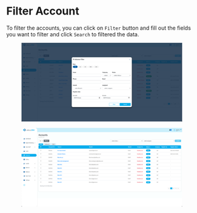 # Filter Account

To filter the accounts, you can click on `Filter` button and fill out the fields you want to filter and click `Search` to filtered the data.

<figure><img src="../../.gitbook/assets/Screenshot 2023-02-10 at 11.08.40 (2).png" alt=""><figcaption></figcaption></figure>

<figure><img src="../../.gitbook/assets/Screenshot 2023-02-10 at 11.11.55.png" alt=""><figcaption></figcaption></figure>
